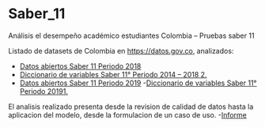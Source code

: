 # Saber_11
Análisis el desempeño académico estudiantes Colombia – Pruebas saber 11

Listado de datasets de Colombia en https://datos.gov.co, analizados:

- [Datos abiertos Saber 11 Periodo 2018](https://www.datos.gov.co/Educaci-n/Saber-11-2018-2/m2nt-jw2h/data)
- [Diccionario de variables Saber 11° Periodo 2014 – 2018 2.](https://www.icfes.gov.co/documents/20143/517898/Diccionario%20saber%2011%202014-2%20a%202018-2.pdf)
- [Datos abiertos Saber 11 Periodo 2019](https://www.datos.gov.co/Educaci-n/Saber-11-2019-1/tkn6-e4ic)
-[Diccionario de variables Saber 11° Periodo 20191.](https://www.icfes.gov.co/documents/20143/517898/Diccionario%20ftp%20saber11%202019-1.pdf)

El analisis realizado presenta desde la revision de calidad de datos hasta la aplicacion del modelo, desde la formulacion de un caso de uso.
-[Informe](https://github.com/jartega/Saber_11/blob/master/Analisis%20Saber%20Pro%2011.pptx)
